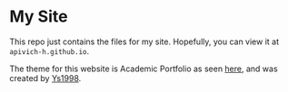 # My Site

This repo just contains the files for my site. Hopefully, you can view it at `apivich-h.github.io`.

The theme for this website is Academic Portfolio as seen <a href="https://jekyll-themes.com/academic-portfolio/">here</a>, and was created by <a href="https://github.com/ys1998/">Ys1998</a>.
